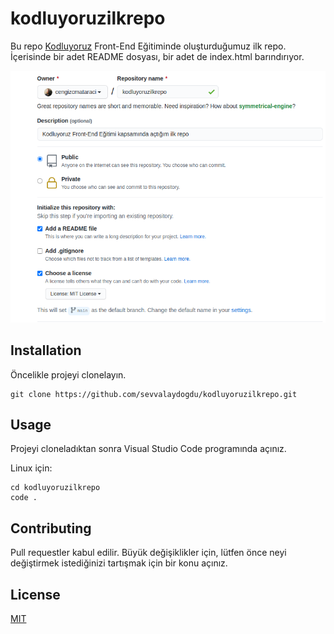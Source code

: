 # kodluyoruzilkrepo

 Bu repo [Kodluyoruz](https://www.kodluyoruz.org/) Front-End Eğitiminde oluşturduğumuz ilk repo. İçerisinde bir adet README dosyası, bir adet de index.html barındırıyor.


![Görsel](https://raw.githubusercontent.com/Kodluyoruz/taskforce/main/git/odev1/figures/github.png)


## Installation

Öncelikle projeyi clonelayın. 

```
git clone https://github.com/sevvalaydogdu/kodluyoruzilkrepo.git
```

## Usage

Projeyi cloneladıktan sonra Visual Studio Code programında açınız.

Linux için:
```
cd kodluyoruzilkrepo
code .
```

## Contributing
Pull requestler kabul edilir. Büyük değişiklikler için, lütfen önce neyi değiştirmek istediğinizi tartışmak için bir konu açınız.

## License

[MIT](https://choosealicense.com/licenses/mit/)
